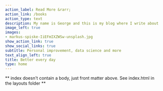 ```yaml
---
action_label: Read More &rarr;
action_link: /books
action_type: text
description: My name is George and this is my blog where I write about all the things that interest me and I am trying to achieve. I believe in trying to become better (in every sense of the word) and this site is a constant reminder that I need to stick to my conviction.
image_left: true
images:
- markus-spiske-IiEFmIXZWSw-unsplash.jpg
show_action_link: true
show_social_links: true
subtitle: Personal improvement, data science and more
text_align_left: true
title: Better every day
type: home
---
```


** index doesn't contain a body, just front matter above.
See index.html in the layouts folder **
